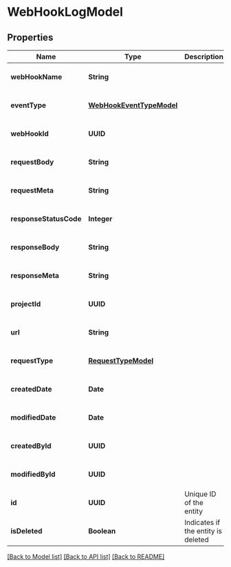 # WebHookLogModel
## Properties

| Name | Type | Description | Notes |
|------------ | ------------- | ------------- | -------------|
| **webHookName** | **String** |  | [optional] [default to null] |
| **eventType** | [**WebHookEventTypeModel**](WebHookEventTypeModel.md) |  | [optional] [default to null] |
| **webHookId** | **UUID** |  | [optional] [default to null] |
| **requestBody** | **String** |  | [optional] [default to null] |
| **requestMeta** | **String** |  | [optional] [default to null] |
| **responseStatusCode** | **Integer** |  | [optional] [default to null] |
| **responseBody** | **String** |  | [optional] [default to null] |
| **responseMeta** | **String** |  | [optional] [default to null] |
| **projectId** | **UUID** |  | [optional] [default to null] |
| **url** | **String** |  | [optional] [default to null] |
| **requestType** | [**RequestTypeModel**](RequestTypeModel.md) |  | [optional] [default to null] |
| **createdDate** | **Date** |  | [optional] [default to null] |
| **modifiedDate** | **Date** |  | [optional] [default to null] |
| **createdById** | **UUID** |  | [optional] [default to null] |
| **modifiedById** | **UUID** |  | [optional] [default to null] |
| **id** | **UUID** | Unique ID of the entity | [optional] [default to null] |
| **isDeleted** | **Boolean** | Indicates if the entity is deleted | [optional] [default to null] |

[[Back to Model list]](../README.md#documentation-for-models) [[Back to API list]](../README.md#documentation-for-api-endpoints) [[Back to README]](../README.md)

